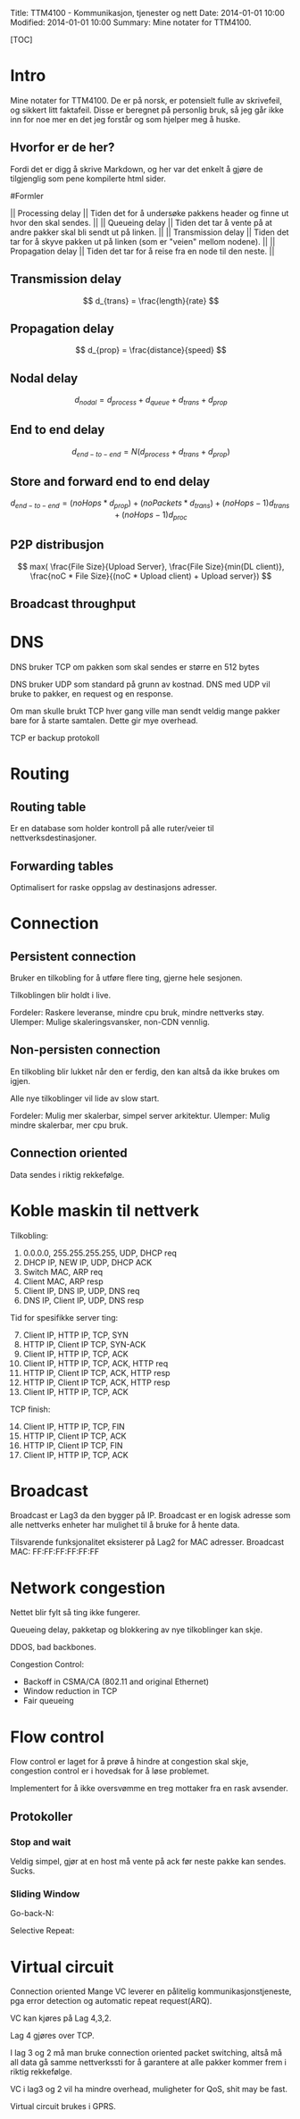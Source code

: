 Title: TTM4100 - Kommunikasjon, tjenester og nett 
Date: 2014-01-01 10:00
Modified: 2014-01-01 10:00
Summary: Mine notater for TTM4100.

[TOC]

# Intro
Mine notater for TTM4100.
De er på norsk, er potensielt fulle av skrivefeil, og sikkert litt faktafeil.
Disse er beregnet på personlig bruk, så jeg går ikke inn for noe mer en det jeg forstår og som hjelper meg å huske.

## Hvorfor er de her?
Fordi det er digg å skrive Markdown, og her var det enkelt å gjøre de tilgjenglig som pene kompilerte html sider.

#Formler

|| Processing delay   || Tiden det for å undersøke pakkens header og finne ut hvor den skal sendes. ||
|| Queueing delay     || Tiden det tar å vente på at andre pakker skal bli sendt ut på linken. ||
|| Transmission delay || Tiden det tar for å skyve pakken ut på linken (som er "veien" mellom nodene). ||
|| Propagation delay  || Tiden det tar for å reise fra en node til den neste. ||

## Transmission delay

$$ d_{trans} = \frac{length}{rate} $$

## Propagation delay

$$ d_{prop} = \frac{distance}{speed} $$

## Nodal delay

$$ d_{nodal} = d_{process} + d_{queue} + d_{trans} + d_{prop} $$

## End to end delay

$$ d_{end-to-end} = N (d_{process} + d_{trans} + d_{prop}) $$

## Store and forward end to end delay

$$ d_{end-to-end} = (noHops * d_{prop}) + (noPackets * d_{trans}) + (noHops - 1)d_{trans} + (noHops - 1)d_{proc} $$

## P2P distribusjon

$$ max( \frac{File Size}{Upload Server}, \frac{File Size}{min(DL client)}, \frac{noC * File Size}{(noC * Upload client) + Upload server}) $$

## Broadcast throughput

$$  $$

# DNS
DNS bruker TCP om pakken som skal sendes er større en 512 bytes

DNS bruker UDP som standard på grunn av kostnad.
DNS med UDP vil bruke to pakker, en request og en response.

Om man skulle brukt TCP hver gang ville man sendt veldig mange pakker bare for å starte samtalen. Dette gir mye overhead.

TCP er backup protokoll


# Routing

## Routing table
Er en database som holder kontroll på alle ruter/veier til nettverksdestinasjoner.

## Forwarding tables
Optimalisert for raske oppslag av destinasjons adresser.


# Connection

## Persistent connection
Bruker en tilkobling for å utføre flere ting, gjerne hele sesjonen.

Tilkoblingen blir holdt i live.

Fordeler: Raskere leveranse, mindre cpu bruk, mindre nettverks støy.
Ulemper: Mulige skaleringsvansker, non-CDN vennlig.

## Non-persisten connection
En tilkobling blir lukket når den er ferdig, den kan altså da ikke brukes om igjen.

Alle nye tilkoblinger vil lide av slow start.

Fordeler: Mulig mer skalerbar, simpel server arkitektur.
Ulemper: Mulig mindre skalerbar, mer cpu bruk.

## Connection oriented
Data sendes i riktig rekkefølge.

# Koble maskin til nettverk

Tilkobling:

1. 0.0.0.0, 255.255.255.255, UDP, DHCP req
2. DHCP IP, NEW IP, UDP, DHCP ACK
3. Switch MAC, ARP req
4. Client MAC, ARP resp
5. Client IP, DNS IP, UDP, DNS req
6. DNS IP, Client IP, UDP, DNS resp

Tid for spesifikke server ting:

7. Client IP, HTTP IP, TCP, SYN
8. HTTP IP, Client IP TCP, SYN-ACK
9. Client IP, HTTP IP, TCP, ACK
10. Client IP, HTTP IP, TCP, ACK, HTTP req
11. HTTP IP, Client IP TCP, ACK, HTTP resp
12. HTTP IP, Client IP TCP, ACK, HTTP resp
13. Client IP, HTTP IP, TCP, ACK

TCP finish:

14. Client IP, HTTP IP, TCP, FIN
15. HTTP IP, Client IP TCP, ACK
16. HTTP IP, Client IP TCP, FIN
17. Client IP, HTTP IP, TCP, ACK


# Broadcast
Broadcast er Lag3 da den bygger på IP.
Broadcast er en logisk adresse som alle nettverks enheter har mulighet til å bruke for å hente data.


Tilsvarende funksjonalitet eksisterer på Lag2 for MAC adresser.
Broadcast MAC: FF:FF:FF:FF:FF:FF

# Network congestion
Nettet blir fylt så ting ikke fungerer.

Queueing delay, pakketap og blokkering av nye tilkoblinger kan skje.

DDOS, bad backbones.


Congestion Control:

* Backoff in CSMA/CA (802.11 and original Ethernet)
* Window reduction in TCP
* Fair queueing

# Flow control
Flow control er laget for å prøve å hindre at congestion skal skje, congestion control er i hovedsak for å løse problemet.

Implementert for å ikke oversvømme en treg mottaker fra en rask avsender.

## Protokoller

### Stop and wait
Veldig simpel, gjør at en host må vente på ack før neste pakke kan sendes.
Sucks.

### Sliding Window
Go-back-N:

Selective Repeat:


# Virtual circuit
Connection oriented
Mange VC leverer en pålitelig kommunikasjonstjeneste, pga error detection og automatic repeat request(ARQ).

VC kan kjøres på Lag 4,3,2.

Lag 4 gjøres over TCP.

I lag 3 og 2 må man bruke connection oriented packet switching, altså må all data gå samme nettverkssti for å garantere at alle pakker kommer frem i riktig rekkefølge.

VC i lag3 og 2 vil ha mindre overhead, muligheter for QoS, shit may be fast.

Virtual circuit brukes i GPRS.
